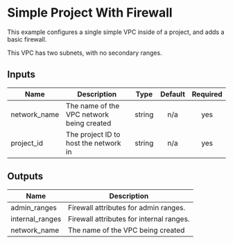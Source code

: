 # Simple Project With Firewall

This example configures a single simple VPC inside of a project, and adds a basic firewall.

This VPC has two subnets, with no secondary ranges.

<!-- BEGINNING OF PRE-COMMIT-TERRAFORM DOCS HOOK -->
## Inputs

| Name | Description | Type | Default | Required |
|------|-------------|:----:|:-----:|:-----:|
| network\_name | The name of the VPC network being created | string | n/a | yes |
| project\_id | The project ID to host the network in | string | n/a | yes |

## Outputs

| Name | Description |
|------|-------------|
| admin\_ranges | Firewall attributes for admin ranges. |
| internal\_ranges | Firewall attributes for internal ranges. |
| network\_name | The name of the VPC being created |

<!-- END OF PRE-COMMIT-TERRAFORM DOCS HOOK -->
